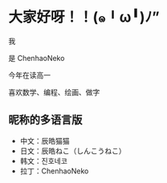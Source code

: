 # 大家好呀！！(๑╹ω╹)ﾉ”

我

是 $\textsf{ChenhaoNeko}$

今年在读高一

喜欢数学、编程、绘画、做字

## 昵称的多语言版

* 中文：辰皓猫猫
* 日文：辰皓ねこ（しんこうねこ）
* 韩文：진호네코
* 拉丁：ChenhaoNeko
